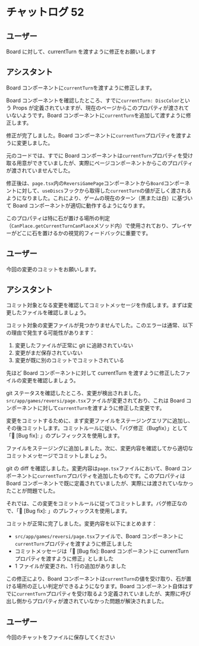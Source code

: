 # チャットログ 52

## ユーザー

Board に対して、currentTurn を渡すように修正をお願いします

## アシスタント

Board コンポーネントに`currentTurn`を渡すように修正します。

Board コンポーネントを確認したところ、すでに`currentTurn: DiscColor`という Props が定義されていますが、現在のページからこのプロパティが渡されていないようです。Board コンポーネントに`currentTurn`を追加して渡すように修正します。

修正が完了しました。Board コンポーネントに`currentTurn`プロパティを渡すように変更しました。

元のコードでは、すでに Board コンポーネントは`currentTurn`プロパティを受け取る用意ができていましたが、実際にページコンポーネントからこのプロパティが渡されていませんでした。

修正後は、`page.tsx`内の`ReversiGamePage`コンポーネントから`Board`コンポーネントに対して、`useDiscs`フックから取得した`currentTurn`の値が正しく渡されるようになりました。これにより、ゲームの現在のターン（黒または白）に基づいて Board コンポーネントが適切に動作するようになります。

このプロパティは特に石が置ける場所の判定（`CanPlace.getCurrentTurnCanPlace`メソッド内）で使用されており、プレイヤーがどこに石を置けるかの視覚的フィードバックに重要です。

## ユーザー

今回の変更のコミットをお願いします。

## アシスタント

コミット対象となる変更を確認してコミットメッセージを作成します。まずは変更したファイルを確認しましょう。

コミット対象の変更ファイルが見つかりませんでした。このエラーは通常、以下の理由で発生する可能性があります：

1. 変更したファイルが正常に git に追跡されていない
2. 変更がまだ保存されていない
3. 変更が既に別のコミットでコミットされている

先ほど Board コンポーネントに対して currentTurn を渡すように修正したファイルの変更を確認しましょう。

git ステータスを確認したところ、変更が検出されました。`src/app/games/reversi/page.tsx`ファイルが変更されており、これは Board コンポーネントに対して`currentTurn`を渡すように修正した変更です。

変更をコミットするために、まず変更ファイルをステージングエリアに追加し、その後コミットします。コミットルールに従い、「バグ修正（Bugfix）」として「🐛 [Bug fix]: 」のプレフィックスを使用します。

ファイルをステージングに追加しました。次に、変更内容を確認してから適切なコミットメッセージでコミットしましょう。

git の diff を確認しました。変更内容は`page.tsx`ファイルにおいて、Board コンポーネントに`currentTurn`プロパティを追加したものです。このプロパティは Board コンポーネントで既に定義されていましたが、実際には渡されていなかったことが問題でした。

それでは、この変更をコミットルールに従ってコミットします。バグ修正なので、「🐛 [Bug fix]: 」のプレフィックスを使用します。

コミットが正常に完了しました。変更内容を以下にまとめます：

- `src/app/games/reversi/page.tsx`ファイルで、Board コンポーネントに`currentTurn`プロパティを渡すように修正しました
- コミットメッセージは「🐛 [Bug fix]: Board コンポーネントに currentTurn プロパティを渡すように修正」としました
- 1 ファイルが変更され、1 行の追加がありました

この修正により、Board コンポーネントは`currentTurn`の値を受け取り、石が置ける場所の正しい判定ができるようになります。Board コンポーネント自体はすでに`currentTurn`プロパティを受け取るよう定義されていましたが、実際に呼び出し側からプロパティが渡されていなかった問題が解決されました。

## ユーザー

今回のチャットをファイルに保存してください
